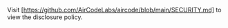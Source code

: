 Visit [https://github.com/AirCodeLabs/aircode/blob/main/SECURITY.md] to view the disclosure policy.
